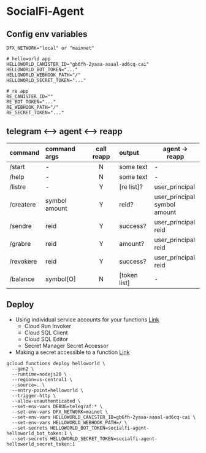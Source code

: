 # SocialFi-Agent

## Config env variables
```
DFX_NETWORK="local" or "mainnet"

# helloworld app
HELLOWORLD_CANISTER_ID="gb6fh-2yaaa-aaaal-ad6cq-cai"
HELLOWORLD_BOT_TOKEN="..."
HELLOWORLD_WEBHOOK_PATH="/"
HELLOWORLD_SECRET_TOKEN="..."

# re app
RE_CANISTER_ID=""
RE_BOT_TOKEN="..."
RE_WEBHOOK_PATH="/"
RE_SECRET_TOKEN="..."

```

## telegram <--> agent <--> reapp
| command   | command args      | call reapp | output       | agent -> reapp  |
| :-------- | :---------------- | :--------: | :----------- | --------------- |
| /start    | -                 | N          | some text    | - |
| /help     | -                 | N          | some text    | - |
| /listre   | -                 | Y          | [re list]?   | user_principal |
| /createre | symbol<br/>amount | Y          | reid?        | user_principal<br>symbol<br/>amount |
| /sendre   | reid              | Y          | success?     | user_principal<br>reid |
| /grabre   | reid              | Y          | amount?      | user_principal<br>reid |
| /revokere | reid              | Y          | success?     | user_principal<br>reid |
| /balance  | symbol[O]         | N          | [token list] | - |


## Deploy
- Using individual service accounts for your functions [Link](https://cloud.google.com/functions/docs/securing/function-identity#individual)
    - Cloud Run Invoker
    - Cloud SQL Client
    - Cloud SQL Editor
    - Secret Manager Secret Accessor
- Making a secret accessible to a function [Link](https://cloud.google.com/functions/docs/configuring/secrets#making_a_secret_accessible_to_a_function)

```
gcloud functions deploy helloworld \
  --gen2 \
  --runtime=nodejs20 \
  --region=us-central1 \
  --source=. \
  --entry-point=helloworld \
  --trigger-http \
  --allow-unauthenticated \
  --set-env-vars DEBUG=telegraf:* \
  --set-env-vars DFX_NETWORK=mainet \
  --set-env-vars HELLOWORLD_CANISTER_ID=gb6fh-2yaaa-aaaal-ad6cq-cai \
  --set-env-vars HELLOWORLD_WEBHOOK_PATH=/ \
  --set-secrets HELLOWORLD_BOT_TOKEN=socialfi-agent-helloworld_bot_token:1 \
  --set-secrets HELLOWORLD_SECRET_TOKEN=socialfi-agent-helloworld_secret_token:1

```
